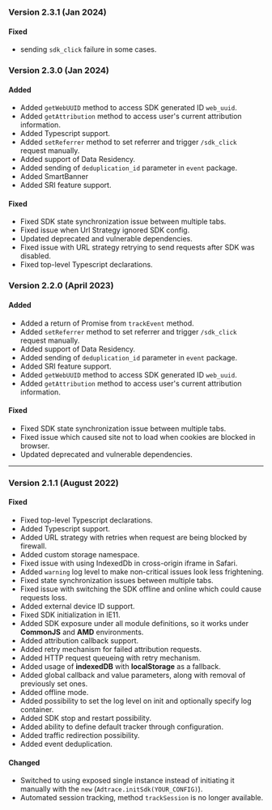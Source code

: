 ### Version 2.3.1 (Jan 2024)
#### Fixed
- sending `sdk_click` failure in some cases.

### Version 2.3.0 (Jan 2024)
#### Added
- Added `getWebUUID` method to access SDK generated ID `web_uuid`.
- Added `getAttribution` method to access user's current attribution information.
- Added Typescript support.
- Added `setReferrer` method to set referrer and trigger `/sdk_click` request manually.
- Added support of Data Residency.
- Added sending of `deduplication_id` parameter in `event` package.
- Added SmartBanner
- Added SRI feature support.

#### Fixed
- Fixed SDK state synchronization issue between multiple tabs.
- Fixed issue when Url Strategy ignored SDK config.
- Updated deprecated and vulnerable dependencies.
- Fixed issue with URL strategy retrying to send requests after SDK was disabled.
- Fixed top-level Typescript declarations.


### Version 2.2.0 (April 2023)
#### Added
- Added a return of Promise from `trackEvent` method.
- Added `setReferrer` method to set referrer and trigger `/sdk_click` request manually.
- Added support of Data Residency.
- Added sending of `deduplication_id` parameter in `event` package.
- Added SRI feature support.
- Added `getWebUUID` method to access SDK generated ID `web_uuid`.
- Added `getAttribution` method to access user's current attribution information.


#### Fixed
- Fixed SDK state synchronization issue between multiple tabs.
- Fixed issue which caused site not to load when cookies are blocked in browser.
- Updated deprecated and vulnerable dependencies.
---

### Version 2.1.1 (August 2022)
#### Fixed
- Fixed top-level Typescript declarations.
- Added Typescript support.
- Added URL strategy with retries when request are being blocked by firewall.
- Added custom storage namespace.
- Fixed issue with using IndexedDb in cross-origin iframe in Safari.
- Added `warning` log level to make non-critical issues look less frightening.
- Fixed state synchronization issues between multiple tabs.
- Fixed issue with switching the SDK offline and online which could cause requests loss.
- Added external device ID support.
- Fixed SDK initialization in IE11.
- Added SDK exposure under all module definitions, so it works under **CommonJS** and **AMD** environments.
- Added attribution callback support.
- Added retry mechanism for failed attribution requests.
- Added HTTP request queueing with retry mechanism.
- Added usage of **indexedDB** with **localStorage** as a fallback.
- Added global callback and value parameters, along with removal of previously set ones.
- Added offline mode.
- Added possibility to set the log level on init and optionally specify log container.
- Added SDK stop and restart possibility.
- Added ability to define default tracker through configuration.
- Added traffic redirection possibility.
- Added event deduplication.


#### Changed
- Switched to using exposed single instance instead of initiating it manually with the `new` (`Adtrace.initSdk(YOUR_CONFIG)`).
- Automated session tracking, method `trackSession` is no longer available.
